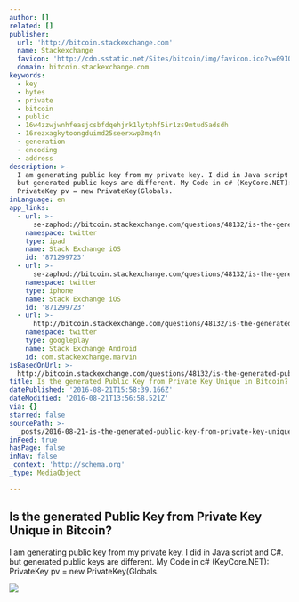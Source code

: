 ```yaml
---
author: []
related: []
publisher:
  url: 'http://bitcoin.stackexchange.com'
  name: Stackexchange
  favicon: 'http://cdn.sstatic.net/Sites/bitcoin/img/favicon.ico?v=0910168c5c65'
  domain: bitcoin.stackexchange.com
keywords:
  - key
  - bytes
  - private
  - bitcoin
  - public
  - 16w4zzwjwnhfeasjcsbfdqehjrk1lytphf5ir1zs9mtud5adsdh
  - 16rezxagkytoongduimd25seerxwp3mq4n
  - generation
  - encoding
  - address
description: >-
  I am generating public key from my private key. I did in Java script and C#.
  but generated public keys are different. My Code in c# (KeyCore.NET):
  PrivateKey pv = new PrivateKey(Globals.
inLanguage: en
app_links:
  - url: >-
      se-zaphod://bitcoin.stackexchange.com/questions/48132/is-the-generated-public-key-from-private-key-unique-in-bitcoin
    namespace: twitter
    type: ipad
    name: Stack Exchange iOS
    id: '871299723'
  - url: >-
      se-zaphod://bitcoin.stackexchange.com/questions/48132/is-the-generated-public-key-from-private-key-unique-in-bitcoin
    namespace: twitter
    type: iphone
    name: Stack Exchange iOS
    id: '871299723'
  - url: >-
      http://bitcoin.stackexchange.com/questions/48132/is-the-generated-public-key-from-private-key-unique-in-bitcoin
    namespace: twitter
    type: googleplay
    name: Stack Exchange Android
    id: com.stackexchange.marvin
isBasedOnUrl: >-
  http://bitcoin.stackexchange.com/questions/48132/is-the-generated-public-key-from-private-key-unique-in-bitcoin
title: Is the generated Public Key from Private Key Unique in Bitcoin?
datePublished: '2016-08-21T15:58:39.166Z'
dateModified: '2016-08-21T13:56:58.521Z'
via: {}
starred: false
sourcePath: >-
  _posts/2016-08-21-is-the-generated-public-key-from-private-key-unique-in-bitco.md
inFeed: true
hasPage: false
inNav: false
_context: 'http://schema.org'
_type: MediaObject

---
```

<article style=""><h1>Is the generated Public Key from Private Key Unique in Bitcoin?</h1><p>I am generating public key from my private key. I did in Java script and C#. but generated public keys are different. My Code in c# (KeyCore.NET): PrivateKey pv = new PrivateKey(Globals.</p><img src="http://cdn.sstatic.net/Sites/bitcoin/img/apple-touch-icon.png?v=a43e5a337e6b&amp;a" /></article>